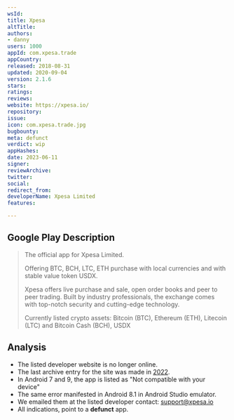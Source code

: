 ```yaml
---
wsId: 
title: Xpesa
altTitle: 
authors:
- danny
users: 1000
appId: com.xpesa.trade
appCountry: 
released: 2018-08-31
updated: 2020-09-04
version: 2.1.6
stars: 
ratings: 
reviews: 
website: https://xpesa.io/
repository: 
issue: 
icon: com.xpesa.trade.jpg
bugbounty: 
meta: defunct
verdict: wip
appHashes: 
date: 2023-06-11
signer: 
reviewArchive: 
twitter: 
social: 
redirect_from: 
developerName: Xpesa Limited
features: 

---
```


## Google Play Description

> The official app for Xpesa Limited.
>
> Offering BTC, BCH, LTC, ETH purchase with local currencies and with stable value token USDX.
>
> Xpesa offers live purchase and sale, open order books and peer to peer trading. Built by industry professionals, the exchange comes with top-notch security and cutting-edge technology.
>
> Currently listed crypto assets: Bitcoin (BTC), Ethereum (ETH), Litecoin (LTC) and Bitcoin Cash (BCH), USDX

## Analysis

- The listed developer website is no longer online. 
- The last archive entry for the site was made in [2022](https://web.archive.org/web/20220501080040/https://xpesa.io/). 
- In Android 7 and 9, the app is listed as "Not compatible with your device"
- The same error manifested in Android 8.1 in Android Studio emulator. 
- We emailed them at the listed developer contact: support@xpesa.io
- All indications, point to a **defunct** app.




